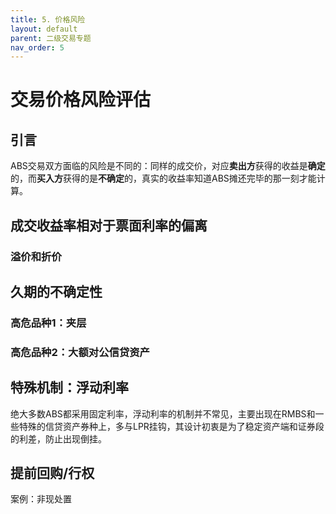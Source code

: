 ```yaml
---
title: 5. 价格风险
layout: default
parent: 二级交易专题
nav_order: 5
---
```


# 交易价格风险评估

## 引言

ABS交易双方面临的风险是不同的：同样的成交价，对应**卖出方**获得的收益是**确定**的，而**买入方**获得的是**不确定**的，真实的收益率知道ABS摊还完毕的那一刻才能计算。

## 成交收益率相对于票面利率的偏离

### 溢价和折价



## 久期的不确定性

### 高危品种1：夹层

### 高危品种2：大额对公信贷资产

## 特殊机制：浮动利率

绝大多数ABS都采用固定利率，浮动利率的机制并不常见，主要出现在RMBS和一些特殊的信贷资产券种上，多与LPR挂钩，其设计初衷是为了稳定资产端和证券段的利差，防止出现倒挂。



## 提前回购/行权

案例：非现处置
